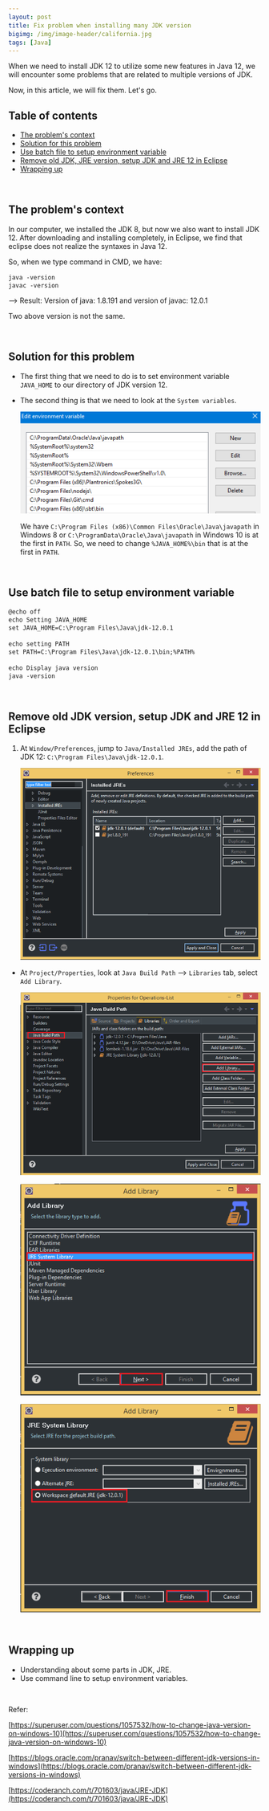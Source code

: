 ```yaml
---
layout: post
title: Fix problem when installing many JDK version
bigimg: /img/image-header/california.jpg
tags: [Java]
---
```


When we need to install JDK 12 to utilize some new features in Java 12, we will encounter some problems that are related to multiple versions of JDK.

Now, in this article, we will fix them. Let's go.

## Table of contents
- [The problem's context](#the-problem's-context)
- [Solution for this problem](#solution-for-this-problem)
- [Use batch file to setup environment variable](#use-batch-file-to-setup-environment-variable)
- [Remove old JDK, JRE version, setup JDK and JRE 12 in Eclipse](#remove-old-JDK-JRE-version-setup-JDK-and-JRE-12-in-eclipse)
- [Wrapping up](#wrapping-up)

<br>

## The problem's context
In our computer, we installed the JDK 8, but now we also want to install JDK 12. After downloading and installing completely, in Eclipse, we find that eclipse does not realize the syntaxes in Java 12.

So, when we type command in CMD, we have:

```
java -version
javac -version
```

--> Result: Version of java: 1.8.191 and version of javac: 12.0.1

Two above version is not the same.

<br>

## Solution for this problem
- The first thing that we need to do is to set environment variable ```JAVA_HOME``` to our directory of JDK version 12.

- The second thing is that we need to look at the ```System variables```. 

    ![](../img/Java-Common/jdk-jre-jvm/system-variables-javapath-oracle.png)

    We have ```C:\Program Files (x86)\Common Files\Oracle\Java\javapath``` in Windows 8 or ```C:\ProgramData\Oracle\Java\javapath``` in Windows 10 is at the first in ```PATH```. So, we need to change ```%JAVA_HOME%\bin``` that is at the first in ```PATH```.

<br>

## Use batch file to setup environment variable

```batch
@echo off
echo Setting JAVA_HOME
set JAVA_HOME=C:\Program Files\Java\jdk-12.0.1

echo setting PATH
set PATH=C:\Program Files\Java\jdk-12.0.1\bin;%PATH%

echo Display java version
java -version
```

<br>

## Remove old JDK version, setup JDK and JRE 12 in Eclipse
1. At ```Window/Preferences```, jump to ```Java/Installed JREs```, add the path of JDK 12: ```C:\Program Files\Java\jdk-12.0.1```.   

    ![](../img/Java-Common/jdk-jre-jvm/setup-JRE-12-eclipse.png)

- At ```Project/Properties```, look at ```Java Build Path``` --> ```Libraries``` tab, select ```Add Library```.

    ![](../img/Java-Common/jdk-jre-jvm/setup-JRE-12-project-properties-1.png)

    ![](../img/Java-Common/jdk-jre-jvm/setup-JRE-12-project-properties-2.png)

    ![](../img/Java-Common/jdk-jre-jvm/setup-JRE-12-project-properties-3.png)

<br>

## Wrapping up
- Understanding about some parts in JDK, JRE.
- Use command line to setup environment variables.

<br>

Refer:

[https://superuser.com/questions/1057532/how-to-change-java-version-on-windows-10](https://superuser.com/questions/1057532/how-to-change-java-version-on-windows-10)

[https://blogs.oracle.com/pranav/switch-between-different-jdk-versions-in-windows](https://blogs.oracle.com/pranav/switch-between-different-jdk-versions-in-windows)

[https://coderanch.com/t/701603/java/JRE-JDK](https://coderanch.com/t/701603/java/JRE-JDK)